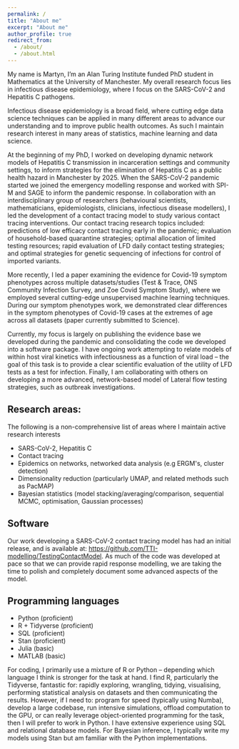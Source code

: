 ```yaml
---
permalink: /
title: "About me"
excerpt: "About me"
author_profile: true
redirect_from: 
  - /about/
  - /about.html
---
```


My name is Martyn, I’m an Alan Turing Institute funded PhD student in Mathematics at the University of Manchester. My overall research focus lies in infectious disease epidemiology, where I focus on the SARS-CoV-2 and Hepatitis C pathogens.

Infectious disease epidemiology is a broad field, where cutting edge data science techniques can be applied in many different areas to advance our understanding and to improve public health outcomes. As such I maintain research interest in many areas of statistics, machine learning and data science.

At the beginning of my PhD, I worked on developing dynamic network models of Hepatitis C transmission in incarceration settings and community settings, to inform strategies for the elimination of Hepatitis C as a public health hazard in Manchester by 2025. When the SARS-CoV-2 pandemic started we joined the emergency modelling response and worked with SPI-M and SAGE to inform the pandemic response. In collaboration with an interdisciplinary group of researchers (behavioural scientists, mathematicians, epidemiologists, clinicians, infectious disease modellers), I led the development of a contact tracing model to study various contact tracing interventions. Our contact tracing research topics included: predictions of low efficacy contact tracing early in the pandemic; evaluation of household-based quarantine strategies; optimal allocation of limited testing resources; rapid evaluation of LFD daily contact testing strategies; and optimal strategies for genetic sequencing of infections for control of imported variants.

More recently, I led a paper examining the evidence for Covid-19 symptom phenotypes across multiple datasets/studies (Test & Trace, ONS Community Infection Survey, and Zoe Covid Symptom Study), where we employed several cutting-edge unsupervised machine learning techniques. During our symptom phenotypes work, we demonstrated clear differences in the symptom phenotypes of Covid-19 cases at the extremes of age across all datasets (paper currently submitted to Science).

Currently, my focus is largely on publishing the evidence base we developed during the pandemic and consolidating the code we developed into a software package. I have ongoing work attempting to relate models of within host viral kinetics with infectiousness as a function of viral load – the goal of this task is to provide a clear scientific evaluation of the utility of LFD tests as a test for infection. Finally, I am collaborating with others on developing a more advanced, network-based model of Lateral flow testing strategies, such as outbreak investigations.


Research areas:
------
The following is a non-comprehensive list of areas where I maintain active research interests
* SARS-CoV-2, Hepatitis C
* Contact tracing
* Epidemics on networks, networked data analysis (e.g ERGM's, cluster detection)
* Dimensionality reduction (particularly UMAP, and related methods such as PacMAP)
* Bayesian statistics (model stacking/averaging/comparison, sequential MCMC, optimisation, Gaussian processes)


Software
------
Our work developing a SARS-CoV-2 contact tracing model has had an initial release, and is available at: https://github.com/TTI-modelling/TestingContactModel. As much of the code was developed at pace so that we can provide rapid response modelling, we are taking the time to polish and completely document some advanced aspects of the model.

Programming languages
------
* Python (proficient)
* R + Tidyverse (proficient)
* SQL (proficient)
* Stan (proficient)
* Julia (basic)
* MATLAB (basic)

For coding, I primarily use a mixture of R or Python – depending which language I think is stronger for the task at hand. I find R, particularly the Tidyverse, fantastic for: rapidly exploring, wrangling, tidying, visualising, performing statistical analysis on datasets and then communicating the results. However, if I need to: program for speed (typically using Numba), develop a large codebase, run intensive simulations, offload computation to the GPU, or can really leverage object-oriented programming for the task, then I will prefer to work in Python. I have extensive experience using SQL and relational database models. For Bayesian inference, I typically write my models using Stan but am familiar with the Python implementations.
